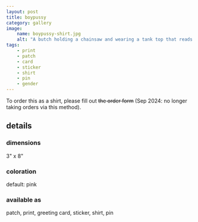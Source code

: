 ```yaml
---
layout: post
title: boypussy
category: gallery
image: 
    name: boypussy-shirt.jpg
    alt: "A butch holding a chainsaw and wearing a tank top that reads boypussy in pink Barbie font."
tags:
    - print
    - patch
    - card
    - sticker
    - shirt
    - pin
    - gender
---
```


To order this as a shirt, please fill out ~~the order form~~ (Sep 2024: no longer taking orders via this method).

## details

### dimensions

3" x 8"

### coloration

default: pink

### available as

patch, print, greeting card, sticker, shirt, pin
